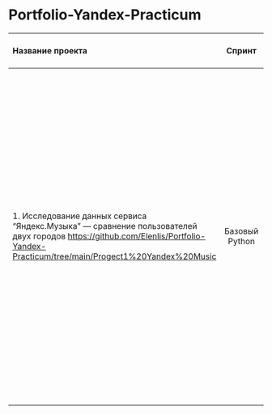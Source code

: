 # Portfolio-Yandex-Practicum
| Название проекта | Спринт | Сферы деятельности | Направление деятельности | Навыки и инструменты | Задачи проекта | Описание проекта | Ключевые слова проекта | Ключевые слова |
| :------------------------ | :---------------------------: | :------------------------------- | :--------------------------- | :-----------------------------  | :------------------------------- | :----------------------------------------------- | :------------------------- | :------------------------------- |
| 1. Исследование данных сервиса “Яндекс.Музыка” — сравнение пользователей двух городов https://github.com/Elenlis/Portfolio-Yandex-Practicum/tree/main/Progect1%20Yandex%20Music | Базовый Python | Интернет-сервисы Стриминговые сервисы | Data Analist | Python Pandas | На реальных данных Яндекс.Музыки c помощью библиотеки Pandas и её возможностей проверить данные и сравнить поведение и предпочтения пользователей двух столиц — Москвы и Санкт-Петербурга. | Сравнение Москвы и Петербурга окружено мифами: - Москва — мегаполис, подчинённый жёсткому ритму рабочей недели; - Петербург — город своеобразной культуры, непохожий на Москву. Некоторые мифы отражают действительность. Другие — пустые стереотипы. Бизнес должен отличать первые от вторых, чтобы принимать рациональные решения. На реальных данных Яндекс.Музыки вы проверите данные и сравните поведение пользователей двух столиц. | обработка данных, дубликаты, пропуски, логическая индексация, группировка, сортировка | data analyst, аналитик данных, аналитик, analyst |

